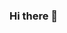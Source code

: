 ### Hi there 👋

<!--
**alifma/alifma** is a ✨ _special_ ✨ repository because its `README.md` (this file) appears on your GitHub profile.

Here are some ideas to get you started:

![Alifma's github stats](https://github-readme-stats.vercel.app/api?username=alifma&show_icons=true&theme=blueberry&count_private=true)
